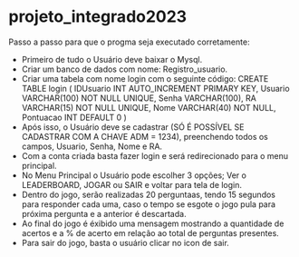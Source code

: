 # projeto_integrado2023

Passo a passo para que o progma seja executado corretamente:
- Primeiro de tudo o Usuário deve baixar o Mysql.
- Criar um banco de dados com nome: Registro_usuario.
- Criar uma tabela com nome login com o seguinte código:
    CREATE TABLE login (
                        IDUsuario INT AUTO_INCREMENT PRIMARY KEY,
                        Usuario VARCHAR(100) NOT NULL UNIQUE,
                        Senha VARCHAR(100),
                        RA VARCHAR(15) NOT NULL UNIQUE,
                        Nome VARCHAR(40) NOT NULL,
                        Pontuacao INT DEFAULT 0
                          )
- Após isso, o Usuário deve se cadastrar (SÓ É POSSÍVEL SE CADASTRAR COM A CHAVE ADM = 1234), preenchendo todos os campos, Usuario, Senha, Nome e RA.
- Com a conta criada basta fazer login e será redirecionado para o menu principal.
- No Menu Principal o Usuário pode escolher 3 opções; Ver o LEADERBOARD, JOGAR ou SAIR e voltar para tela de login.
- Dentro do jogo, serão realizadas 20 perguntaas, tendo 15 segundos para responder cada uma, caso o tempo se esgote o jogo pula para próxima pergunta e a anterior é descartada.
- Ao final do jogo é éxibido uma mensagem mostrando a quantidade de acertos e a % de acerto em relação ao total de perguntas presentes.
- Para sair do jogo, basta o usuário clicar no icon de sair.
